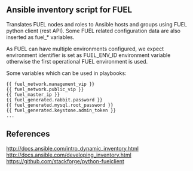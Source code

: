 Ansible inventory script for FUEL
---------------------------------
Translates FUEL nodes and roles to Ansible hosts and groups using FUEL python
client (rest API). Some FUEL related configuration data are also inserted as
fuel_\* variables.

As FUEL can have multiple environments configured, we expect environment
identifier is set as FUEL_ENV_ID environment variable otherwise the first
operational FUEL environment is used.

Some variables which can be used in playbooks:

    {{ fuel_network.management_vip }}
    {{ fuel_network.public_vip }}
    {{ fuel_master_ip }}
    {{ fuel_generated.rabbit.password }}
    {{ fuel_generated.mysql.root_password }}
    {{ fuel_generated.keystone.admin_token }}
    ...

References
----------
http://docs.ansible.com/intro_dynamic_inventory.html  
http://docs.ansible.com/developing_inventory.html  
https://github.com/stackforge/python-fuelclient
